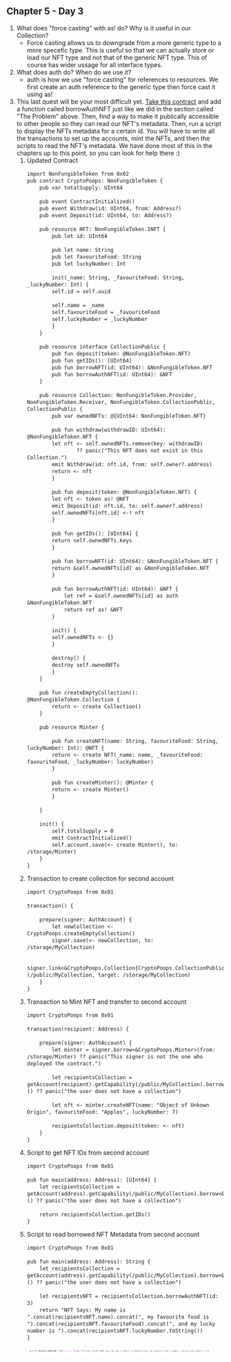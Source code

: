 ## Chapter 5 - Day 3

1. What does "force casting" with as! do? Why is it useful in our Collection?
    * Force casting allows us to downgrade from a more generic type to a more specefic type. This is useful so that we can actually store or load our NFT type and not that of the generic NFT type. This of course has wider ussage for all interface types.
2. What does auth do? When do we use it?
    * auth is how we use "force casting" for references to resources. We first create an auth reference to the generic type then force cast it using as!
3. This last quest will be your most difficult yet. [Take this contract](https://github.com/emerald-dao/beginner-cadence-course/tree/main/chapter5.0/day3#quests) and add a function called borrowAuthNFT just like we did in the section called "The Problem" above. Then, find a way to make it publically accessible to other people so they can read our NFT's metadata. Then, run a script to display the NFTs metadata for a certain id. You will have to write all the transactions to set up the accounts, mint the NFTs, and then the scripts to read the NFT's metadata. We have done most of this in the chapters up to this point, so you can look for help there :)
    1. Updated Contract
        ``` cadence
        import NonFungibleToken from 0x02
        pub contract CryptoPoops: NonFungibleToken {
            pub var totalSupply: UInt64

            pub event ContractInitialized()
            pub event Withdraw(id: UInt64, from: Address?)
            pub event Deposit(id: UInt64, to: Address?)

            pub resource NFT: NonFungibleToken.INFT {
                pub let id: UInt64

                pub let name: String
                pub let favouriteFood: String
                pub let luckyNumber: Int

                init(_name: String, _favouriteFood: String, _luckyNumber: Int) {
                self.id = self.uuid

                self.name = _name
                self.favouriteFood = _favouriteFood
                self.luckyNumber = _luckyNumber
                }
            }

            pub resource interface CollectionPublic {
                pub fun deposit(token: @NonFungibleToken.NFT)
                pub fun getIDs(): [UInt64]
                pub fun borrowNFT(id: UInt64): &NonFungibleToken.NFT
                pub fun borrowAuthNFT(id: UInt64): &NFT
            }

            pub resource Collection: NonFungibleToken.Provider, NonFungibleToken.Receiver, NonFungibleToken.CollectionPublic, CollectionPublic {
                pub var ownedNFTs: @{UInt64: NonFungibleToken.NFT}

                pub fun withdraw(withdrawID: UInt64): @NonFungibleToken.NFT {
                let nft <- self.ownedNFTs.remove(key: withdrawID) 
                        ?? panic("This NFT does not exist in this Collection.")
                emit Withdraw(id: nft.id, from: self.owner?.address)
                return <- nft
                }

                pub fun deposit(token: @NonFungibleToken.NFT) {
                let nft <- token as! @NFT
                emit Deposit(id: nft.id, to: self.owner?.address)
                self.ownedNFTs[nft.id] <-! nft
                }

                pub fun getIDs(): [UInt64] {
                return self.ownedNFTs.keys
                }

                pub fun borrowNFT(id: UInt64): &NonFungibleToken.NFT {
                return &self.ownedNFTs[id] as &NonFungibleToken.NFT
                }

                pub fun borrowAuthNFT(id: UInt64): &NFT {
                    let ref = &self.ownedNFTs[id] as auth &NonFungibleToken.NFT
                    return ref as! &NFT
                }

                init() {
                self.ownedNFTs <- {}
                }

                destroy() {
                destroy self.ownedNFTs
                }
            }

            pub fun createEmptyCollection(): @NonFungibleToken.Collection {
                return <- create Collection()
            }

            pub resource Minter {

                pub fun createNFT(name: String, favouriteFood: String, luckyNumber: Int): @NFT {
                return <- create NFT(_name: name, _favouriteFood: favouriteFood, _luckyNumber: luckyNumber)
                }

                pub fun createMinter(): @Minter {
                return <- create Minter()
                }

            }

            init() {
                self.totalSupply = 0
                emit ContractInitialized()
                self.account.save(<- create Minter(), to: /storage/Minter)
            }
        }
        ```
    2. Transaction to create collection for second account
        ``` cadence
        import CryptoPoops from 0x01

        transaction() {

            prepare(signer: AuthAccount) {
                let newCollection <- CryptoPoops.createEmptyCollection()
                signer.save(<- newCollection, to: /storage/MyCollection)

                signer.link<&CryptoPoops.Collection{CryptoPoops.CollectionPublic}>(/public/MyCollection, target: /storage/MyCollection)
            }
        }
        ```
    3. Transaction to Mint NFT and transfer to second account
        ``` cadence
        import CryptoPoops from 0x01

        transaction(recipient: Address) {

            prepare(signer: AuthAccount) {
                let minter = signer.borrow<&CryptoPoops.Minter>(from: /storage/Minter) ?? panic("This signer is not the one who deployed the contract.")

                let recipientsCollection = getAccount(recipient).getCapability(/public/MyCollection).borrow<&CryptoPoops.Collection{CryptoPoops.CollectionPublic}>() ?? panic("the user does not have a collection")

                let nft <- minter.createNFT(name: "Object of Unkown Origin", favouriteFood: "Apples", luckyNumber: 7)

                recipientsCollection.deposit(token: <- nft)
            }
        }
        ```
    4. Script to get NFT IDs from second account
        ``` cadence
        import CryptoPoops from 0x01

        pub fun main(address: Address): [UInt64] {
            let recipientsCollection = getAccount(address).getCapability(/public/MyCollection).borrow<&CryptoPoops.Collection{CryptoPoops.CollectionPublic}>() ?? panic("the user does not have a collection")

            return recipientsCollection.getIDs()
        }
        ```
    5. Script to read borrowed NFT Metadata from second account
        ``` cadence
        import CryptoPoops from 0x01

        pub fun main(address: Address): String {
            let recipientsCollection = getAccount(address).getCapability(/public/MyCollection).borrow<&CryptoPoops.Collection{CryptoPoops.CollectionPublic}>() ?? panic("the user does not have a collection")

            let recipientsNFT = recipientsCollection.borrowAuthNFT(id: 3)
            return "NFT Says: My name is ".concat(recipientsNFT.name).concat(", my favourite food is ").concat(recipientsNFT.favouriteFood).concat(", and my lucky number is ").concat(recipientsNFT.luckyNumber.toString())
        }
        ```
        ![Chapter 5 Day 3 Question 3 - Answer](/images/C5D3Q3.png)